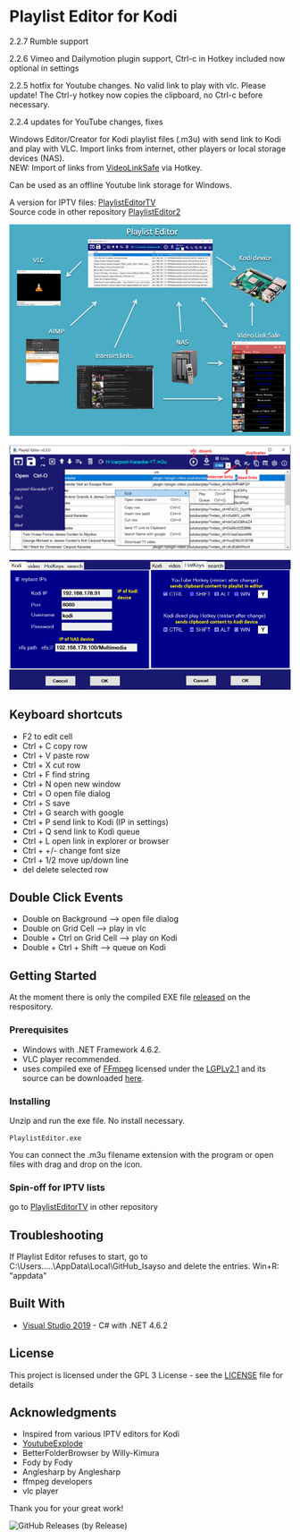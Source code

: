 # Playlist Editor for Kodi

2.2.7  Rumble support

2.2.6  Vimeo and Dailymotion plugin support, Ctrl-c in Hotkey included now optional in settings

2.2.5 hotfix for Youtube changes. No valid link to play with vlc. Please update!
The Ctrl-y hotkey now copies the clipboard, no Ctrl-c before necessary.

2.2.4 updates for YouTube changes, fixes



Windows Editor/Creator for Kodi playlist files (.m3u) with send link to Kodi and play with VLC.
Import links from internet, other players or local storage devices (NAS).   
NEW: Import of links from [VideoLinkSafe](https://github.com/Isayso/VideoLinkSafe) via Hotkey.

Can be used as an offline Youtube link storage for Windows.

A version for IPTV files: [PlaylistEditorTV](https://github.com/Isayso/PlaylistEditorTV)  
Source code in other repository [PlaylistEditor2](https://github.com/Isayso/PlaylistEditor2)
 
 ![UI](Overview2..png)

 

![UI](open.png)



 ![UI](settings_all.png)



## Keyboard shortcuts
- F2 to edit cell
- Ctrl + C copy row
- Ctrl + V paste row
- Ctrl + X cut row
- Ctrl + F find string
- Ctrl + N open new window
- Ctrl + O open file dialog
- Ctrl + S save
- Ctrl + G search with google
- Ctrl + P send link to Kodi (IP in settings)
- Ctrl + Q send link to Kodi queue
- Ctrl + L open link in explorer or browser
- Ctrl + +/- change font size
- Ctrl + 1/2 move up/down line
- del delete selected row

## Double Click Events
- Double on Background --> open file dialog
- Double on Grid Cell --> play in vlc
- Double + Ctrl on Grid Cell --> play on Kodi
- Double + Ctrl + Shift --> queue on Kodi

## Getting Started

At the moment there is only the compiled EXE file [released](https://github.com/Isayso/PlaylistEditor/releases) on the respository. 


### Prerequisites

- Windows with .NET Framework 4.6.2. 
- VLC player recommended.
- uses compiled exe of <a href=http://ffmpeg.org>FFmpeg</a> licensed under the <a href=http://www.gnu.org/licenses/old-licenses/lgpl-2.1.html>LGPLv2.1</a> and its source can be downloaded <a href=https://github.com/FFmpeg/FFmpeg>here</a>.




### Installing

Unzip and run the exe file. No install necessary.


```
PlaylistEditor.exe
```


You can connect the .m3u filename extension with the program or open files with drag and drop on the icon.




### Spin-off for IPTV lists

go to [PlaylistEditorTV](https://github.com/Isayso/PlaylistEditorTV) in other repository

## Troubleshooting

If Playlist Editor refuses to start, go to C:\Users\.....\AppData\Local\GitHub_Isayso and delete the entries. 
Win+R: "appdata"

## Built With

* [Visual Studio 2019](https://visualstudio.microsoft.com/) - C# with .NET 4.6.2


## License

This project is licensed under the GPL 3 License - see the [LICENSE](LICENSE) file for details

## Acknowledgments

* Inspired from various IPTV editors for Kodi
* [YoutubeExplode](https://github.com/Tyrrrz) 
* BetterFolderBrowser by Willy-Kimura 
* Fody by Fody
* Anglesharp by Anglesharp
* ffmpeg developers
* vlc player

Thank you for your great work!


![GitHub Releases (by Release)](https://img.shields.io/github/downloads/Isayso/PlaylistEditor/total)

